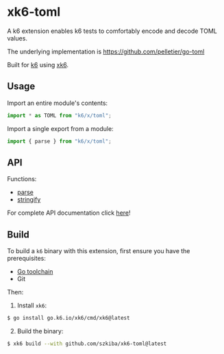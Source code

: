 # xk6-toml

A k6 extension enables k6 tests to comfortably encode and decode TOML values.

The underlying implementation is https://github.com/pelletier/go-toml

Built for [k6](https://go.k6.io/k6) using [xk6](https://github.com/grafana/xk6).

## Usage

Import an entire module's contents:
```JavaScript
import * as TOML from "k6/x/toml";
```

Import a single export from a module:
```JavaScript
import { parse } from "k6/x/toml";
```

## API

Functions:

- [parse](docs/README.md#parse)
- [stringify](docs/README.md#stringify)

For complete API documentation click [here](docs/README.md)!

## Build

To build a `k6` binary with this extension, first ensure you have the prerequisites:

- [Go toolchain](https://go101.org/article/go-toolchain.html)
- Git

Then:

1. Install `xk6`:
  ```bash
  $ go install go.k6.io/xk6/cmd/xk6@latest
  ```

2. Build the binary:
  ```bash
  $ xk6 build --with github.com/szkiba/xk6-toml@latest
  ```
